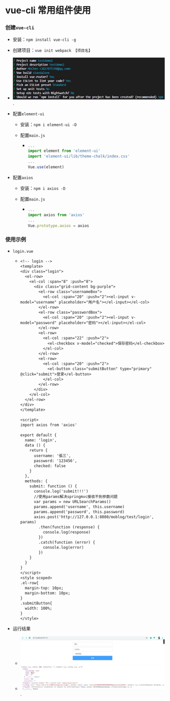 # vue-cli 常用组件使用

### 创建`vue-cli`

- 安装：`npm install vue-cli -g`
- 创建项目：`vue init webpack 【项目名】`
- ![](photo\vue脚手架项目配置.jpg).

- 配置`element-ui`

  - 安装：`npm i element-ui -D`

  - 配置`main.js`

    - ```js
      ...
      import element from 'element-ui'
      import 'element-ui/lib/theme-chalk/index.css'
      ...
      Vue.use(element)
      ```

- 配置`axios`

  - 安装：`npm i axios -D`

  - 配置`main.js`

    - ```js
      ...
      import axios from 'axios'
      ...
      Vue.prototype.axios = axios
      ```

### 使用示例

- `login.vue`
	
	- ```vue
	  <!-- login -->
	  <template>
	  <div class="login">
	    <el-row>
	      <el-col :span="8" :push="8">
	        <div class="grid-content bg-purple">
	          <el-row class="usernameBox">
	            <el-col :span="20" :push="2"><el-input v-model="username" placeholder="用户名"></el-input></el-col>
	          </el-row>
	          <el-row class="passwordBox">
	            <el-col :span="20" :push="2"><el-input v-model="password" placeholder="密码"></el-input></el-col>
	          </el-row>
	          <el-row>
	            <el-col :span="22" :push="2">
	              <el-checkbox v-model="checked">保存密码</el-checkbox>
	            </el-col>
	          </el-row>
	          <el-row>
	            <el-col :span="20" :push="2">
	              <el-button class="submitButton" type="primary" @click="submit">登录</el-button>
	            </el-col>
	          </el-row>
	        </div>
	      </el-col>
	    </el-row>
	  </div>
	  </template>
	  
	  <script>
	  import axios from 'axios'
	  
	  export default {
	    name: 'login',
	    data () {
	      return {
	        username: '張三',
	        password: '123456',
	        checked: false
	      }
	    },
	    methods: {
	      submit: function () {
	        console.log('submit!!!')
	        //使用params解决springmvc接收不到参数问题
	        var params = new URLSearchParams()
	        params.append('username', this.username)
	        params.append('password', this.password)
	        axios.post('http://127.0.0.1:8080/moblog/test/login', params)
	          .then(function (response) {
	            console.log(response)
	          })
	          .catch(function (error) {
	            console.log(error)
	          })
	      }
	    }
	  }
	  </script>
	  <style scoped>
	  .el-row{
	    margin-top: 10px;
	    margin-bottom: 10px;
	  }
	  .submitButton{
	    width: 100%;
	  }
	  </style>
	  
	  ```
	
- 运行结果

  - <img src="photo\vue-cli+element-ui+axios运行效果.jpg" style="zoom:80%;" />
  - ![](photo\vue-cli+element-ui+axios返回数据.jpg).